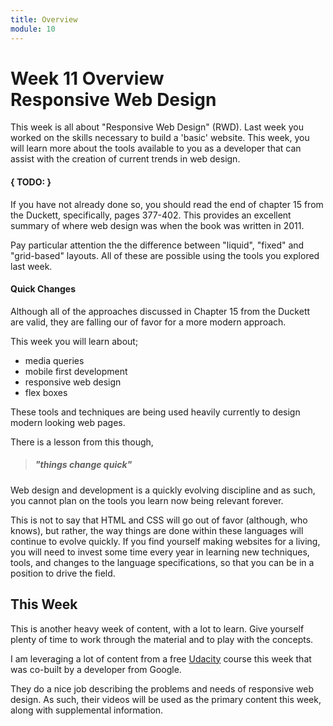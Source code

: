 ```yaml
---
title: Overview
module: 10
---
```


# Week 11 Overview<br /> Responsive Web Design

This week is all about "Responsive Web Design" (RWD). Last week you worked on the skills necessary to build a 'basic' website. This week, you will learn more about the tools available to you as a developer that can assist with the creation of current trends in web design.

#### { TODO: }

If you have not already done so, you should read the end of chapter 15 from the Duckett, specifically, pages 377-402. This provides an excellent summary of where web design was when the book was written in 2011.

Pay particular attention the the difference between "liquid", "fixed" and "grid-based" layouts. All of these are possible using the tools you explored last week.

#### Quick Changes

Although all of the approaches discussed in Chapter 15 from the Duckett are valid, they are falling our of favor for a more modern approach.

This week you will learn about;

- media queries
- mobile first development
- responsive web design
- flex boxes

These tools and techniques are being used heavily currently to design modern looking web pages.

There is a lesson from this though,

> ##### **"things change quick"**

Web design and development is a quickly evolving discipline and as such, you cannot plan on the tools you learn now being relevant forever.

This is not to say that HTML and CSS will go out of favor (although, who knows), but rather, the way things are done within these languages will continue to evolve quickly. If you find yourself making websites for a living, you will need to invest some time every year in learning new techniques, tools, and changes to the language specifications, so that you can be in a position to drive the field.


## This Week

This is another heavy week of content, with a lot to learn. Give yourself plenty of time to work through the material and to play with the concepts.

I am leveraging a lot of content from a free [Udacity](https://classroom.udacity.com/courses/ud893/) course this week that was co-built by a developer from Google.

They do a nice job describing the problems and needs of responsive web design. As such, their videos will be used as the primary content this week, along with supplemental information.
